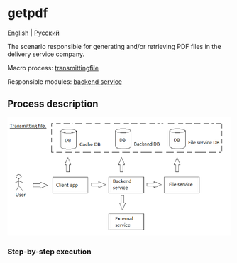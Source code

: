 # getpdf

[English](getpdf.md) | [Русский](getpdf.ru.md)

The scenario responsible for generating and/or retrieving PDF files in the delivery service company.

Macro process: [transmittingfile](../../macroprocesses/transmittingfile.md)

Responsible modules: [backend service](../../backend/fileservice.md)

## Process description

![transmittingfile_overall](../../img/transmittingfile_overall.png)

### Step-by-step execution
